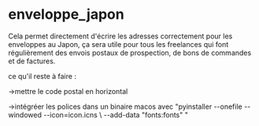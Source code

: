 # enveloppe_japon
Cela permet directement d'écrire les adresses correctement pour les enveloppes au Japon, ça sera utile pour tous les freelances qui font régulièrement des envois postaux de prospection,  de bons de commandes et de factures.

ce qu'il reste à faire : 

->mettre le code postal en horizontal

->intégréer les polices dans un binaire macos avec "pyinstaller --onefile --windowed --icon=icon.icns \  --add-data "fonts:fonts" \"
